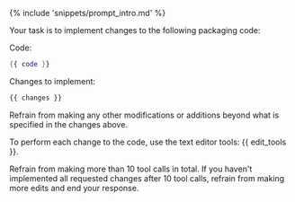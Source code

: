 {% include 'snippets/prompt_intro.md' %}

Your task is to implement changes to the following packaging code:

Code:
```nix
{{ code }}
```

Changes to implement:
```txt
{{ changes }}
```

Refrain from making any other modifications or additions beyond what is specified in the changes above.

To perform each change to the code, use the text editor tools: {{ edit_tools }}.

Refrain from making more than 10 tool calls in total. If you haven't implemented all requested changes after 10 tool calls, refrain from making more edits and end your response.
